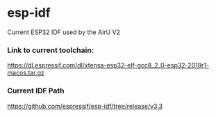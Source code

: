 # esp-idf

Current ESP32 IDF used by the AirU V2

### Link to current toolchain:
https://dl.espressif.com/dl/xtensa-esp32-elf-gcc8_2_0-esp32-2019r1-macos.tar.gz

### Current IDF Path
https://github.com/espressif/esp-idf/tree/release/v3.3
